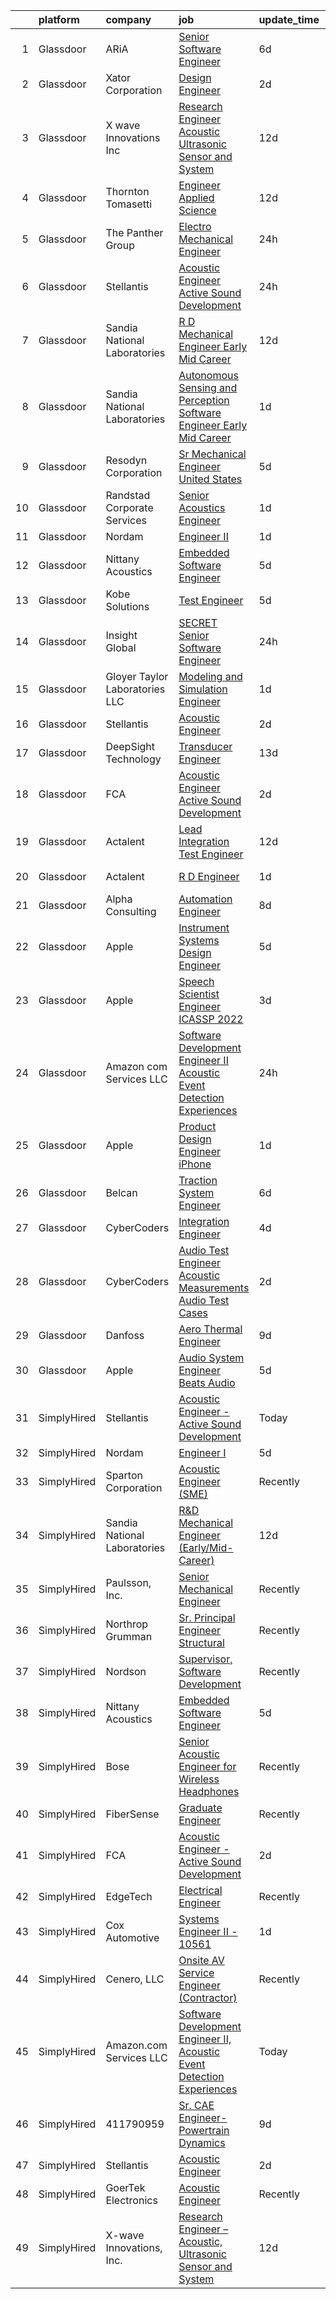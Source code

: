 

|    | platform    | company                         | job                                                                                                                                                                                                                                                                                                                                                                                                                                                                                                                                                                                                                                                                                                                                                                                                                                                                                                                                                                                                                                                                                                                                                                                                                                                                                                                                                                                                                    | update_time   | location            |
|---:|:------------|:--------------------------------|:-----------------------------------------------------------------------------------------------------------------------------------------------------------------------------------------------------------------------------------------------------------------------------------------------------------------------------------------------------------------------------------------------------------------------------------------------------------------------------------------------------------------------------------------------------------------------------------------------------------------------------------------------------------------------------------------------------------------------------------------------------------------------------------------------------------------------------------------------------------------------------------------------------------------------------------------------------------------------------------------------------------------------------------------------------------------------------------------------------------------------------------------------------------------------------------------------------------------------------------------------------------------------------------------------------------------------------------------------------------------------------------------------------------------------|:--------------|:--------------------|
|  1 | Glassdoor   | ARiA                            | [Senior Software Engineer](https://www.glassdoor.com/partner/jobListing.htm?pos=104&ao=1110586&s=58&guid=0000018267a7a1269fa1bf8986c773bc&src=GD_JOB_AD&t=SR&vt=w&ea=1&cs=1_c1fbf976&cb=1659596415695&jobListingId=1008035313771&cpc=82ABD2B5CEB98952&jrtk=3-0-1g9jqf8a8khr3801-1g9jqf8ari3bb800-55062b51fc6b7795--6NYlbfkN0ACu_hgM4mYOpGjE6TXudS1eLEYdlotK5aSiNrSIRlNjrOhnyvEHI4wAf0vSRgE6-O0rvPs7gvb9THpwAfOFg_uj7xGB_lcX92EiFk_Bb3v_2ryN0Jo0SjUxS2BXdfgUXa7nqfq6enH0dD0_fK8DyMPAuza8qkuUTiV0w7Sdo36SCM3bdktqmxMWCxsk5x4xjpw8rQQtCO15Vidbf1Ar2aEiQYhi3c45xEOd-I8Ka_wfwW5UBQ3mVDRtD3D37Eu2vhuPk1kAHndVt2IrlhUcyjB1VEXoUCw22HXmRCvxOjkInBbF7iRRCvuWYtUNHKDM85eTNyY5o5AeLiRUmltmRbP2rURisxkxE9XqRLia4JabgoW7zVEG_-aDHEM7h7WzYndzUatWTI48_eI8jKelIj2yuwxnfwp4GdI0EKgBrD2x7-4fn8adcFktNehsnywQr63vOmYhjf7qjXgzpzXdtHuQrQcb0XDTLGe53z-6vXV2erTf-HZi8xGqReCackDGNkjE0WZZhwong%3D%3D)                                                                                                                                                                                                                                                                                                                                                                                                                                                                                                                                        | 6d            | Seattle, WA         |
|  2 | Glassdoor   | Xator Corporation               | [Design Engineer](https://www.glassdoor.com/partner/jobListing.htm?pos=126&ao=1136043&s=58&guid=0000018267a7a1269fa1bf8986c773bc&src=GD_JOB_AD&t=SR&vt=w&ea=1&cs=1_26873f32&cb=1659596415698&jobListingId=1008045418551&jrtk=3-0-1g9jqf8a8khr3801-1g9jqf8ari3bb800-84e54167757111eb-)                                                                                                                                                                                                                                                                                                                                                                                                                                                                                                                                                                                                                                                                                                                                                                                                                                                                                                                                                                                                                                                                                                                                  | 2d            | Alexandria, VA      |
|  3 | Glassdoor   | X wave Innovations  Inc         | [Research Engineer   Acoustic  Ultrasonic Sensor and System](https://www.glassdoor.com/partner/jobListing.htm?pos=101&ao=1110586&s=58&guid=0000018267a7a1269fa1bf8986c773bc&src=GD_JOB_AD&t=SR&vt=w&ea=1&cs=1_6ef4efca&cb=1659596415694&jobListingId=1008023007042&cpc=5A932FB9A57304C8&jrtk=3-0-1g9jqf8a8khr3801-1g9jqf8ari3bb800-b068819ec5f1cad6--6NYlbfkN0BHIfC1zsKGIu0R3teaIu8liT7fbRNLaQeDQfcPJweUK9FtGyWMTNeDd1zEHevLDgmM9c9hqUONlpUtFbzT3ZiffslUtdCCpni17USCT42k68T0TmuBcqqW_ER1NZ_FGkun9mKgyGM3HFgbFvRNtkEy-PMpUdrKQ3ogIZinEeQF0987CSResEQ2Dnmf8J09L8bFfJsJj1xA_7hrokNYXM3wkqg1p7md_MGvBi5ex91HjynR8AWUdsyJvM1x3gdOhsi-cchU5Dy-2zBVN4ncc7zYuBuWxTiwjy8BOs5BW2nCkoOAJnIjICFqSH7f8xK9Phjgv33i0yb_wUaYyzRZPG_5Uzn62jacyCFaQvSHEquRIgzi7MocRQo3xk6Lu_WmVr0K_pNgMcAoOidjHj6wT-WNo2DZxkbCbYMs0yeQeauEo8eYegh12FsvpdsNdRa56ftWC0xS1zrK1RLvz4ytxkYpGo1CSNeJ-GDXTlbFaOlKNfCerS8nuLLrS-DZI2lHsUobpfvvfQkRhYN4zjxhrGGZIWR742HuWVwc_-K1xC6cnOirPd-1SSPL)                                                                                                                                                                                                                                                                                                                                                                                                                                                                  | 12d           | Gaithersburg, MD    |
|  4 | Glassdoor   | Thornton Tomasetti              | [Engineer   Applied Science](https://www.glassdoor.com/partner/jobListing.htm?pos=121&ao=1136043&s=58&guid=0000018267a7a1269fa1bf8986c773bc&src=GD_JOB_AD&t=SR&vt=w&cs=1_72e2c69b&cb=1659596415698&jobListingId=1008022791354&jrtk=3-0-1g9jqf8a8khr3801-1g9jqf8ari3bb800-6866a12bafd4f0ea-)                                                                                                                                                                                                                                                                                                                                                                                                                                                                                                                                                                                                                                                                                                                                                                                                                                                                                                                                                                                                                                                                                                                            | 12d           | Albuquerque, NM     |
|  5 | Glassdoor   | The Panther Group               | [Electro Mechanical Engineer](https://www.glassdoor.com/partner/jobListing.htm?pos=108&ao=1110586&s=58&guid=0000018267a7a1269fa1bf8986c773bc&src=GD_JOB_AD&t=SR&vt=w&ea=1&cs=1_cfadd0a7&cb=1659596415696&jobListingId=1008050059048&cpc=48B9F4758953335C&jrtk=3-0-1g9jqf8a8khr3801-1g9jqf8ari3bb800-9bce4c443ee2930e--6NYlbfkN0CNPMheye81CzYnvunZY7yovNfSZKsgaMjzK-BTgXufI2fDZqb14OtID8EITmQy8dP78hRLJsh6iTajQqbvgwvBxltJ_9vqBoxt12fV9NNkJJ5TTAZhNVf6N1ZjLvXmUm0ZpLI7GSPFe2upSBoDuOcAykBCwlsAOt8C4PLhmJCcx70hWAcwIc5Ouq7mk0X4SUXnUu42CBzZBErcvL2uSLIVE6p-9OIry2FhjwvpclUU18K5Ft0YvzmfDtnE-6fHh_3Ly6Vk9dzflcQWWLVGy13v-XZQ7iBEk2IfZCwORUM6_nmgFj_5MHVqPePa19Zvx6xDxP-OLwcb-r8xxhAZSZVX03xvBmxC8xDXBEm6dM1L5-7o6ZnkHrhwJsoDbBlOxl0ngnmr6sbYCsVoWDLtovzuRx6qaoblsM1RXrq_y7VZzDIK0dUHGIg7g73b0u-Z6usp3LTCe6RDaRwCWmnxaAXgr78SThaTe0KaQVpkMtd6GWQForyphiEqja7feZiYh7Okp2_1rMaoI6A__Vy9Kwm1)                                                                                                                                                                                                                                                                                                                                                                                                                                                                                                                                 | 24h           | Westford, MA        |
|  6 | Glassdoor   | Stellantis                      | [Acoustic Engineer   Active Sound Development](https://www.glassdoor.com/partner/jobListing.htm?pos=105&ao=1110586&s=58&guid=0000018267a7a1269fa1bf8986c773bc&src=GD_JOB_AD&t=SR&vt=w&cs=1_404265fb&cb=1659596415694&jobListingId=1008050204290&cpc=F4EED0218A761C36&jrtk=3-0-1g9jqf8a8khr3801-1g9jqf8ari3bb800-c7e2570fed956f69--6NYlbfkN0ACPwgM8vN-agjfeQIp8j7bA6rWcStjIJMvSUoZk9GVGcDJJwNgGW8XWKYOWQ00gz8xVRp8_w_anvdqza7u7POEjifaYxlg4847xwhNjINrRcDzK4HNV0dG-3_DCmmwZJSp6_U3dIvrCLBYYd_qkaRAml6xWoR-KX6QTnRiozPV3uOn_DIbktOnkgeOuJPA6tu2c40FC0BHT1bawZcYGjEZYJwCCG5Blh0kw9GTz0S96SlE0TQr7WFVING4-eVq2ZWUbI2xVrqHVrpfig4s-zfmlsihI0lDSncEGoqhkV8sqQw8XhSUinJJFLokXXf0Yotm9QXYF6Imapz386iyOg2FehOL0lxldM26tdwml3Y8aVkrqwjTQk4OPOAOXs_YA1Cc4_haKHz4xelAwQJxygtP8VbkNaokZi8a1K9J59vGuw_VPWI4SMRTs3i9O7P7h1bhdsioMWOTvCnD3vfT9puy-Ag92AEJKo6bQSovjllzTYg9fNP1KV5ce8vb6VUy1wNWoJ6_BUE0cAPC0MvyVAj09dQTnOliv55BFlrRTrbOng%3D%3D)                                                                                                                                                                                                                                                                                                                                                                                                                                                                                         | 24h           | Auburn Hills, MI    |
|  7 | Glassdoor   | Sandia National Laboratories    | [R D Mechanical Engineer  Early Mid Career ](https://www.glassdoor.com/partner/jobListing.htm?pos=125&ao=1136043&s=58&guid=0000018267a7a1269fa1bf8986c773bc&src=GD_JOB_AD&t=SR&vt=w&cs=1_d32a3b0e&cb=1659596415698&jobListingId=1008023403488&jrtk=3-0-1g9jqf8a8khr3801-1g9jqf8ari3bb800-70aba30bf1e26928-)                                                                                                                                                                                                                                                                                                                                                                                                                                                                                                                                                                                                                                                                                                                                                                                                                                                                                                                                                                                                                                                                                                            | 12d           | Albuquerque, NM     |
|  8 | Glassdoor   | Sandia National Laboratories    | [Autonomous Sensing and Perception Software Engineer  Early Mid Career ](https://www.glassdoor.com/partner/jobListing.htm?pos=129&ao=1136043&s=58&guid=0000018267a7a1269fa1bf8986c773bc&src=GD_JOB_AD&t=SR&vt=w&cs=1_36dc3a16&cb=1659596415698&jobListingId=1008047913311&jrtk=3-0-1g9jqf8a8khr3801-1g9jqf8ari3bb800-71bb59f86f70195a-)                                                                                                                                                                                                                                                                                                                                                                                                                                                                                                                                                                                                                                                                                                                                                                                                                                                                                                                                                                                                                                                                                | 1d            | Albuquerque, NM     |
|  9 | Glassdoor   | Resodyn Corporation             | [Sr  Mechanical Engineer   United States](https://www.glassdoor.com/partner/jobListing.htm?pos=102&ao=1110586&s=58&guid=0000018267a7a1269fa1bf8986c773bc&src=GD_JOB_AD&t=SR&vt=w&ea=1&cs=1_e1cb3aa8&cb=1659596415694&jobListingId=1008037947833&cpc=C0B823A4600C5955&jrtk=3-0-1g9jqf8a8khr3801-1g9jqf8ari3bb800-988eca9f3c557b4c--6NYlbfkN0C0w0Hs4K-FXB-op-AEaD4F38yU7_A8mJekhK3sBcHv17xHXVuOCj1KMhKlpIVV_09pn-YWPxr1HExwvWkxENavDOabYGP-jz9frQD_3go83lbHoHyx3m4dMaD0AOD8c19ATu5C58kF6v2EvknsWhFSrcU5R-SysbH9yHmtfpOdIDoraZ6vCkcx79LcPyPrtNcg4BC27vcz4yidAV9U2Pgxsv30O-NlBtVWm96yqzyNV4P5wvI1VnAnPMV5n76H_bn7z0S_mYfbHk6o_twQH0J-0_RKdp3Ra-Dca_uuGhMTsg89aFF_cRQ6AmZkxhvgJ1FB0BPuLJMeimebH1afFEZpiKRGIdigaBrBhHCiCO90AdOozZ1zSBjcnHflzv8IEiHp4lLKYLm04F51Xx2V5zbP7nmuu2odEUtqSQDHZp9_Cw6A94mXVrdMW3ZACZ4idzcAY79IR9kBfIwO9Z_DjrypObGGwzuokSOtIjwTvCSevl9aOEQAvq1HLn7kZ5WBlssDkEcR8ION2j123n0cJbyfbbwVjXsP26I%3D)                                                                                                                                                                                                                                                                                                                                                                                                                                                                                                       | 5d            | Butte, MT           |
| 10 | Glassdoor   | Randstad Corporate Services     | [Senior Acoustics Engineer](https://www.glassdoor.com/partner/jobListing.htm?pos=115&ao=1110586&s=58&guid=0000018267a7a1269fa1bf8986c773bc&src=GD_JOB_AD&t=SR&vt=w&ea=1&cs=1_9011e7ef&cb=1659596415697&jobListingId=1008047311796&cpc=9908D8D4413DBB8A&jrtk=3-0-1g9jqf8a8khr3801-1g9jqf8ari3bb800-5354e8343032ae48--6NYlbfkN0BI5uAquhv6luMiTjTK_pX6QnJ2xp26kgPF5SzwDlAeCi5lf3b2XVfwewJLgvbddXqfqjz0CzBFYIe8IFcKDmCqhjsNVM6GLkk-bLktEOA_qbqmbyyfB74S496b1v-kvy2XOp5QrjPvCFTxMwu3sdqp_YoUlYbCvGwg3ixody7DD3QbLRRVdELCH_H43Di2hEU1BXNGs9ocX9-A5HMoyG5cZy4prfZU66le2lFg8bqwFs_XujXFscaxApDuJCWeULtkG3Ea99xwkpBq74EWEYN7y_nYJT7v64t79V6AqXdf72rIYVf8dJU4mnt6L-qC7rTx9S_gWCM4Rvx9JCPUHmDabwcXN_KPld6dQrVBKoVg5VhKmZinFfqNKsjcrDc4v7NVNhqfniOWSp01l0jD8LsmU3B9fC3RlZY4kqQNcHMjL8q73FajtBKi3sW-7ct_5f4vWblC66N0xBghfEL7e8qfZQ2jCoFz6CvURhBLwB2x76lUH08AT9q7dcjBMqLmW5FfvCJZaokx_g95cT0JqvdijrNrs24QPjj3ebFlMO9UbbJhNNIN82C9RdLwKxxYy26FKYR6lMcjJQ021IrZbzOfCfWFBFZ3qBdnlmJRMi4DeyXipbQ5G7fFlCBEMAu5b8SoRTOBDKYPgjLSdGKDrlXUIElRdjvgctQ%3D)                                                                                                                                                                                                                                                                                                                                                                                     | 1d            | Framingham, MA      |
| 11 | Glassdoor   | Nordam                          | [Engineer II](https://www.glassdoor.com/partner/jobListing.htm?pos=130&ao=1136043&s=58&guid=0000018267a7a1269fa1bf8986c773bc&src=GD_JOB_AD&t=SR&vt=w&cs=1_82e8fd85&cb=1659596415698&jobListingId=1008047182359&jrtk=3-0-1g9jqf8a8khr3801-1g9jqf8ari3bb800-1cfc871bf6fb2dd5-)                                                                                                                                                                                                                                                                                                                                                                                                                                                                                                                                                                                                                                                                                                                                                                                                                                                                                                                                                                                                                                                                                                                                           | 1d            | Tulsa, OK           |
| 12 | Glassdoor   | Nittany Acoustics               | [Embedded Software Engineer](https://www.glassdoor.com/partner/jobListing.htm?pos=107&ao=1110586&s=58&guid=0000018267a7a1269fa1bf8986c773bc&src=GD_JOB_AD&t=SR&vt=w&ea=1&cs=1_fd8f758d&cb=1659596415695&jobListingId=1008038298146&cpc=217C45A42544DB93&jrtk=3-0-1g9jqf8a8khr3801-1g9jqf8ari3bb800-0ea1849893469c83--6NYlbfkN0DfhRLDY5E7BVY3xhBTAobuSaZ3WR2SqAJ-w4NHeQGDZxuTLtiUsxSy8QBXJ2H4pCbw38-bo7P_bVKAwnqdF-Sn4qZ2uCo5pvG_GM1PTL_Bq58rSSAKQ192D_2f5Ej86OhFOm13DGp2Wk2WB5ggup-37_Sqc6LRpevodul_IJcceisAhrDJtv5G_26PII0NW5zNKqHhVS6g_8hFSr91Tt1m2wRyj6dzx79UjSWTNbJRYyzNwiz0Fi9vzB4uZZwBewR9UpaWqOFQHHH1CLiVg4aU61a_CCLsOPuTB3J5jCDPJPmLDwCyKn3093ORJUafjy1lqi6l_3HY55iD2FP9n5Tekhb2Uibc8oS5eNGDvHCT-W0XZd_bABzIzfWRs9-cWZtuRlZ4TROBGLFG99bKyJbUP9sZbmbkwoExnz0CCnHwYNmy2cm_4bF2r1mh33P1XgmUmTf8GLhx3xohKwn5K_YWfdOAudRtHY2yHq0OR_BnoDfNqXr4h6LyvXGvCrrtkQk%3D)                                                                                                                                                                                                                                                                                                                                                                                                                                                                                                                                                    | 5d            | Remote              |
| 13 | Glassdoor   | Kobe Solutions                  | [Test Engineer](https://www.glassdoor.com/partner/jobListing.htm?pos=103&ao=1110586&s=58&guid=0000018267a7a1269fa1bf8986c773bc&src=GD_JOB_AD&t=SR&vt=w&ea=1&cs=1_e40064b5&cb=1659596415694&jobListingId=1008038084908&cpc=751E07EB93E4E93C&jrtk=3-0-1g9jqf8a8khr3801-1g9jqf8ari3bb800-6b24a03aa22fd1f2--6NYlbfkN0CtwOkgDuej6vPfWODMxjOIyNEohQmdYMppGq8y8dOpBmiJ3WNboc6iMyMjf1bBSSqD1VQwlOzDiQCfLLKzQhsTfWZ3QI980XAjJrcBwvNFFqpKpqZhxte5DPQyigAOLOLMll7amisGMp516YFP_aCK7RdL3-I1Jmzc58d9taurilL6DBEAbQsWKshFVE4Nwe0wh9xVmOTLq-77C7Y6Tm_Kv9f3jmKufxKH0QcgGGkxa3NxQn3QLJrKY0ifOZSB07Js0mh05TY7fYAB1hoqS8jIlUjTzyTOk4CS9ZNwIV0MClcdJu7Pt1-IJRpf3DihPc8DFI0l264NicjkbFobuSXZKwuLmqaiqQ98-uwaPRH3z0aB7w5wZBLEDc0dOBNwnJnBRkTTl1ix0x5N_lQ-JQdVvz1_7jvRMHaXQp2RAYSTE6kE3sSuPDnnO4RmxhHM5KLuiXCJ_HZoEu2Jmkn5G-492delnE5AGE8d5aoJetY3f17_yAjrnxc6RT7BPxkeEx4%3D)                                                                                                                                                                                                                                                                                                                                                                                                                                                                                                                                                                 | 5d            | Tempe, AZ           |
| 14 | Glassdoor   | Insight Global                  | [SECRET Senior Software Engineer](https://www.glassdoor.com/partner/jobListing.htm?pos=120&ao=1110586&s=58&guid=0000018267a7a1269fa1bf8986c773bc&src=GD_JOB_AD&t=SR&vt=w&cs=1_ff5b14c8&cb=1659596415698&jobListingId=1008050015830&cpc=3BA4CE39D5B5DEF5&jrtk=3-0-1g9jqf8a8khr3801-1g9jqf8ari3bb800-5b02cb7451abe8a0--6NYlbfkN0BKkHZu3wF05EeDimN_p6sYpKCMArvwa95YdH7UpkaBCqc7l59ErwqcinDaIJnobowJv4CLAC77RU-LQfDNv59WCre66gYrQT19sq7-6nYYOFAIR3oiiw-XTy2dG8NE6FbLt9tdxwp4SmlgNdof4blhMY_8FCXv1U_WAgllnH7f-LnjaR27i8FRuYeaaQoitNBDPkRvdkYzhS3335A8fk9ROE4mAVIEVcu0AsI4hQT_mV1BMmadX23eTn2U0nYYLTF4UZdjAJZQYrAr4NH8SaQ9DZEER8t1DcZhqcaPLdrt6qslHQ_3mBdcrK-9aJ41G1PT_CeJw0treZ5fSFGOYMlE_4thXgcSgMgLT_T9rSoQ5rcAmD0p45-jeR6awmMl6S6Oqq4OIEg__KVYr-ia23mnMelppH57W74BB1LM0JSI_oFicY5hJgay33Mzo0JhY70tl-BVdLmwWf2u1E6nMe4GDSlgMfWnCkGYOuVclqZBTw_WLkdRnck7)                                                                                                                                                                                                                                                                                                                                                                                                                                                                                                                                                                  | 24h           | Norfolk, VA         |
| 15 | Glassdoor   | Gloyer Taylor Laboratories  LLC | [Modeling and Simulation Engineer](https://www.glassdoor.com/partner/jobListing.htm?pos=124&ao=1136043&s=58&guid=0000018267a7a1269fa1bf8986c773bc&src=GD_JOB_AD&t=SR&vt=w&cs=1_28323f52&cb=1659596415698&jobListingId=1008047260145&jrtk=3-0-1g9jqf8a8khr3801-1g9jqf8ari3bb800-40fac819ce597c01-)                                                                                                                                                                                                                                                                                                                                                                                                                                                                                                                                                                                                                                                                                                                                                                                                                                                                                                                                                                                                                                                                                                                      | 1d            | Tullahoma, TN       |
| 16 | Glassdoor   | Stellantis                      | [Acoustic Engineer](https://www.glassdoor.com/partner/jobListing.htm?pos=119&ao=1136043&s=58&guid=0000018267a7a1269fa1bf8986c773bc&src=GD_JOB_AD&t=SR&vt=w&cs=1_f4af4f7a&cb=1659596415698&jobListingId=1008044719763&jrtk=3-0-1g9jqf8a8khr3801-1g9jqf8ari3bb800-33c83221f6438577-)                                                                                                                                                                                                                                                                                                                                                                                                                                                                                                                                                                                                                                                                                                                                                                                                                                                                                                                                                                                                                                                                                                                                     | 2d            | Auburn Hills, MI    |
| 17 | Glassdoor   | DeepSight Technology            | [Transducer Engineer](https://www.glassdoor.com/partner/jobListing.htm?pos=123&ao=1136043&s=58&guid=0000018267a7a1269fa1bf8986c773bc&src=GD_JOB_AD&t=SR&vt=w&ea=1&cs=1_bda52888&cb=1659596415698&jobListingId=1008019468020&jrtk=3-0-1g9jqf8a8khr3801-1g9jqf8ari3bb800-817fe596a31ca904-)                                                                                                                                                                                                                                                                                                                                                                                                                                                                                                                                                                                                                                                                                                                                                                                                                                                                                                                                                                                                                                                                                                                              | 13d           | Seattle, WA         |
| 18 | Glassdoor   | FCA                             | [Acoustic Engineer   Active Sound Development](https://www.glassdoor.com/partner/jobListing.htm?pos=122&ao=1136043&s=58&guid=0000018267a7a1269fa1bf8986c773bc&src=GD_JOB_AD&t=SR&vt=w&cs=1_c83f8613&cb=1659596415698&jobListingId=1008044656465&jrtk=3-0-1g9jqf8a8khr3801-1g9jqf8ari3bb800-8619064cef4d19a9-)                                                                                                                                                                                                                                                                                                                                                                                                                                                                                                                                                                                                                                                                                                                                                                                                                                                                                                                                                                                                                                                                                                          | 2d            | Auburn Hills, MI    |
| 19 | Glassdoor   | Actalent                        | [Lead Integration   Test Engineer](https://www.glassdoor.com/partner/jobListing.htm?pos=118&ao=1110586&s=58&guid=0000018267a7a1269fa1bf8986c773bc&src=GD_JOB_AD&t=SR&vt=w&ea=1&cs=1_9a284994&cb=1659596415698&jobListingId=1008023696517&cpc=F4EED0218A761C36&jrtk=3-0-1g9jqf8a8khr3801-1g9jqf8ari3bb800-5530c4c918c59b4c--6NYlbfkN0ChYVx_I3yfZ_JDY3EFoivtqvi_stwnZ_kRt8Dowt_l_d1ydueao4NE-oUleRJ4yhjN6bhm0Wl2bKkRGr5ntb-6cU7PL4YWnPloRs__kWBvH1-WVNlZPZT2ERGJEJMLB4xzLdnNKBKgDlg2l-Gv_Lpvj91a6jXKGmWEN2FJGt3VCMBLDwTdK8Zz3z35QjxgsAr7raYq8Ov1GPGTg1iIp_5psskelFgSSdx9Eic2KHQfDzS9hFW02AAiareIKrsniwJw3StZvwoqcT4iYwvXWSQDcs3INGiT3WXEv0qLXdNCxOCfS0ChMQgtwmpjk1tr5J5KNnBuV_Fw6PKarxZP5nf1Tilc9s6yOHxGfpXnvCzoHP2z1PRLnZFvMPISeE5c7XhZuMFPDn3xCQagFQCAwoL9JiYPC8RaSxZemczq27ijhkPfogrCuid0S5cgQULog8ucwBiqEIl7e24_ZlsLUmI-z8d_l5xQWiINBdNAk1slOOHr5A4nDOlbMfJhw0IoFDY37hAwTaiRNPHsCSlEDZ3TVIkyAPTWJdVsmBrJBMg3YhlgOPEaX0GMInkHJllT6To0zEW-sxvt34Gqak-lvXF76lAASD7e5R2AZ6dRAtyxHpwy9lHGVnFXtjb6jP2PX76sPVQd3qWAdYHnB0q0CGMGb1uNZeSYRQXynPITtlrPxiXQxjlklY3KiRi_Q8zI5tfRsInC4mDvbsKtm4p8Q8T5RC7LGxeDrOeSQzlTTU3S5tsr5FJZamDzhN_MC2QEoi_CrnYHZu636Iy-QcUbMu4ZisrojSCUzvtyscRO0Ui6S65b56eRCEHqhP5dWCudL84pUSqKRysHP7WQ3KX1Ql1XnJmDpGT7Fe5gP8rQ_cv88kkRIDlDBRgIos-58tfdUhQchLL8qFgqCmexFKmhUDAEeCSBA5cBrvyKpl89i_yVP4IV2b6NM9N5SUmSE3j0ljulwkd9FPu4bjVXNhLoOWH3c4D2JfSTaM8%3D)                                              | 12d           | Washington, DC      |
| 20 | Glassdoor   | Actalent                        | [R D Engineer](https://www.glassdoor.com/partner/jobListing.htm?pos=116&ao=1110586&s=58&guid=0000018267a7a1269fa1bf8986c773bc&src=GD_JOB_AD&t=SR&vt=w&ea=1&cs=1_80fb5c9b&cb=1659596415697&jobListingId=1008047712491&cpc=F4EED0218A761C36&jrtk=3-0-1g9jqf8a8khr3801-1g9jqf8ari3bb800-49d868d25691602a--6NYlbfkN0ChYVx_I3yfZ_JDY3EFoivtqvi_stwnZ_kRt8Dowt_l_d1ydueao4NE-oUleRJ4yhiIl8XSJRFfrjlquV1YA7W-We2-TXnu1oujJMXhagOYI-IDAjp2DwWpZOMrXjmknUsw-gXv-GnMAaCrZNslfY-w-Hvu7tOYAJBB9AabysgVjunJHWwRHa-vBHlF4BIri9lKuzFpWHZ_e42d2NVVQedO-A1HXjWABxCPN-YDepxDTMbhpKgFjE7ybZxQeoQWq0cZqyCWa1HUtK8UyOUvkHtoBg54z1nna2wWyoonphAty7hLdMUL1KiBAbgUzxhEfvBHUzbRmcjjhmgu6Lz8XVh1CK0qnqGnFCHJD_kgmgBL1x7p2vp29x9EfJp0cqZoxtmp9aVbMvGCLz3GvoM7Pr0lj34ED8Uow5Ceq1VeXr0t9NJ0gFbWkvevGilVa86FmoOPJSvtccaecN4CQMvAM9bT4JNRKSLLuvYJl4zS2YLklL1EOh3NCafT0A8Md-aDgbgKe9ebDy42F861XHEUVX9f3L8QZSZvuMW0B5zFA1QmgSvX-RmSnWRqYI-xu0tSG10eErw-fQ7G3q8YKNMUT-M0Yk6yFTDXD0sOCGkkiLvcLaeDEJhsAEpMDV7uNbJD3CQB7bkgaK2-LIkkShiT43uMDw4ln-jLPgkIfEfEe349PBN_UNyvrkTGTYo9hYKVQCq-cC_c-U3iAzIBojSOInxLKdHQOB8lSCBgI2SorILPofJeAKRuHgyrxI3Wx2sr3XdaYpMApFtaBDTyN5cNh9FHuc98NrscaLqkPRDyFhteiweOFqE8gL7dwm1I9-7w6XRxk9jv80dUndJJmdekU0ZdlkpQKGwuQmWDlA6RiuQtKeVtj_eRc_9FnUQ8l2g7uRovMLfLJSQB8yRHBmOVrPBG1LtmNRIOaFeLKy2OCMW91ZA0m_tl3CkBEbmV8Z7vZHn5-WtcuOopvTmb9vEsfuTbJKpsbstoW9Q%3D)                                                                  | 1d            | Charlottesville, VA |
| 21 | Glassdoor   | Alpha Consulting                | [Automation Engineer](https://www.glassdoor.com/partner/jobListing.htm?pos=106&ao=1110586&s=58&guid=0000018267a7a1269fa1bf8986c773bc&src=GD_JOB_AD&t=SR&vt=w&ea=1&cs=1_c96fdca8&cb=1659596415695&jobListingId=1008031063827&cpc=7095061949A44974&jrtk=3-0-1g9jqf8a8khr3801-1g9jqf8ari3bb800-0685a86701fb0c1d--6NYlbfkN0CmztqN_51rcXXt1zGaqXL2SM702I5KuCok5O3lQmzZOFwxmpqFAedJIljPvkZxaoEBbIogKBsaHYKYWbz3SdAg7oeV2NI8FN72Z8l1jmjO366gdF-F6YmzjUlS2VxE8Z1lElGYSdMe0hsZF2MpSR9APiXAN63P53BgGynGRJ3ghlCErUuNpehxQhGQMRKJsFtKM909rJsaRaBpBCDFpPj5eRsoh7e6g5UUZ-oaD6QnnhUwl7KIo97YnXeeJic0YNlFqYy0u2sp6OAs4oMdn8-n-fMcaZ_pQgNsiasAbBN56gIBAKbJoQ41WYoI9POQoGFRIQk5c5IsabPSnjkoob9VPq12vZ8p9CxdxhdxTIHXL25_JRS3OwMEMFdoyEu0tfFjv9tcYzuPWY8_-OzGuyb7ih_ylywSOW9Rs6H2tzy0fwf7Th0voNJ1-7kWQOKFaABHM6xwJdbi2vJTBQ9PPFu5hFvRM9morFwNKxxCct1E-oSoDwBiB0N7pLGEJjMZ_xP1K5KEbCFm9c7LsfZwxS3_)                                                                                                                                                                                                                                                                                                                                                                                                                                                                                                                                         | 8d            | West Point, PA      |
| 22 | Glassdoor   | Apple                           | [Instrument Systems Design Engineer](https://www.glassdoor.com/partner/jobListing.htm?pos=110&ao=1110586&s=58&guid=0000018267a7a1269fa1bf8986c773bc&src=GD_JOB_AD&t=SR&vt=w&cs=1_3cc4c529&cb=1659596415696&jobListingId=1008039163207&cpc=B101C867B3EF2D75&jrtk=3-0-1g9jqf8a8khr3801-1g9jqf8ari3bb800-903cd326c87c0671--6NYlbfkN0BvKrLyj5gPmtZO9T8euul8TCxuuKNOtzRJOomxnwSEodTz2Bc-sPZlSXfvz6ygy0uvrsfrpwmTnTQ0upkrM5IEHGB5qbWlVMufvDWQVgRL373HT4rF2jzkw2cK2AIM3A0TaU7Qx0Tf8-Zj8YlMxQab-N-8lW1kfv3reZ9utzXYKV9ICd7fZKAUhJYgqp0HY0yC4CLmrX5B2azDm5AogIfuLSY24ldAQjGzoyNQLuXigujXqrtMsMoBOeq4W0zos0sXYPu7rC2lEUaMJEo1jzoLMUBMy1LNMdwKuTDrmI-43_zNXXSx5kIjji1eC1A6xB5pghAfqBTBBoAst6Dp61DZMTbfhSEnWyfkMhmXOPAD-lr_jDpZAsd1-DjD4Vq6w2HSGJpgINmdnt0bexvDZso63Rb4GdIxSAUgqZn2JN56puD31usah8g7_-rQ3jRrYlf7clSzkb_WgiJ1fZl7cWAib4qraH2ubQiMO6FovoIEF0zh_6RqVhUom3FfnW8OPMnay_7SD5GsKCQLNqri6rOKVSI04v5IoYc0OXT8u_qCR_9jzVPCoaVjnpfgu93qlEemaVNBkci2Z4epdd4slnbqhsnRyxKlqlt4kpMMEwiA05sM6hbeFiHC73M88yxtAFk-ZH1veHrE2kpaNYjGLWohxtnIuOLItCOs2JkG3qSCplBMEfB-2TdbU3f0IFi1IT271JqJhk5rKbB4JMfGgjDYC6JZHj_4bg73DKmRiBQb8TWUQEHG4Fye0N4QlzBknDukLG-7hIgzlBqBv7EGeU-gu1hu7n5gDoB05SbW-SjmCCwIo1i_NPQdIU_cKVcx6Ut68Q8vCf972xW--Zhja-3wsM0fshn7OQXf-DMTVwacpk28EhBPFbbI-HO3J7jHVjrYj8KToC5peYaf0wkHLFmjq57qWpx8vFGyEnXFN1XhFzQMBZMRsemIqBpbkt9k9-YgvCNCxBkGy0UP6qFYzNQdUWbh-cwWfZo%3D)                                                 | 5d            | Austin, TX          |
| 23 | Glassdoor   | Apple                           | [Speech Scientist   Engineer  ICASSP 2022 ](https://www.glassdoor.com/partner/jobListing.htm?pos=111&ao=1110586&s=58&guid=0000018267a7a1269fa1bf8986c773bc&src=GD_JOB_AD&t=SR&vt=w&cs=1_90d8ec52&cb=1659596415696&jobListingId=1008040016861&cpc=8795CF9063CD573D&jrtk=3-0-1g9jqf8a8khr3801-1g9jqf8ari3bb800-3269355e818927d2--6NYlbfkN0BvKrLyj5gPmtZO9T8euul8TCxuuKNOtzRJOomxnwSEodTz2Bc-sPZlt2Zgji_QUXGPHfZ3D9-fZ8NDl9CHSsCVsgXmH2Tel7Vlahv0E0XTQ9oVrdTO4Gao5jnJnff20tEViF1bczPgjZxGIXqsl6D8Ib_zrzDLReqxh-HCZoZ3062o5zALk2H7ELMYAaoIGa0Qlpo1272zEJ8NjPJZ7AMmqukOZMs0BCFtl8Tq0i9VaCr_W6KgzaJg3YFTHLPZqjoOiAMtgEkunynYo8Q-0n8fVgy1b8JqWrBYqD1L0nRulX65E7B67TYdQoBi5cSLWFxm3U6UO9WjbsN6ZtLEhtYl7Ytb3MY6MHiWAmps3p2agWuwOLvmLmQNf0clzUjY1azE5gZwjyoI6xzNQ7XLKT7PxqCEQfrwT0-wyL-5nrGRi4AmRRReNJLPJjU10_eaayWugPe21906WrDLJnU_V_WBj-2Wb0LNT4Txb0pPC7PE02juqVeEQ0rKHbO96MnpEkfbORGB-T-PI1Y0yhf0T8zTjy1wM9TqyP5gMyeoxKOQ19ItYqoeiOWAXaCImvgXR3uIvP7Ttj2x-xmsqrue0yUoiX2XFIzqgr0bawDjnspDE0Eg__pOGDIam1M0H6cAW6jfelv3vkcs1erQ7NUpF-ZrGd6i4_8I9hb4WGSgRyo1uQjhkRfgBmWZtqDmkofkGW4RH3DI480b7m1pePI0X-0BwKggfOXUg7lu5eDJDaHmOz5KcJWJ3kFWjuJ1UsW0ZMC7LOwkzK7enA8BPIFdxly92dtt4d8187Mig5hx0ZuLJ8EZLeu3OWl4O-bgnpBmziMsKsSbqUVjy4zXRy_mHKQEBmlhTIxlqNwZUR6YinP3SxVB1OO1F0X32wv5CJR7wNdneIVCtaUDMKD-DEKzlta4DpzYInC2lRqf32vOQ9beHtlvl7tqAZEOqDtNcSn8GzWcN4p0u4UdkKAGfs_XZeIQoEk_ZmLKxoo%3D)                                          | 3d            | Cupertino, CA       |
| 24 | Glassdoor   | Amazon com Services LLC         | [Software Development Engineer II  Acoustic Event Detection Experiences](https://www.glassdoor.com/partner/jobListing.htm?pos=127&ao=1136043&s=58&guid=0000018267a7a1269fa1bf8986c773bc&src=GD_JOB_AD&t=SR&vt=w&cs=1_b4bd6fdb&cb=1659596415698&jobListingId=1008049350677&jrtk=3-0-1g9jqf8a8khr3801-1g9jqf8ari3bb800-deab3c902481359f-)                                                                                                                                                                                                                                                                                                                                                                                                                                                                                                                                                                                                                                                                                                                                                                                                                                                                                                                                                                                                                                                                                | 24h           | Irvine, CA          |
| 25 | Glassdoor   | Apple                           | [Product Design Engineer   iPhone](https://www.glassdoor.com/partner/jobListing.htm?pos=114&ao=1110586&s=58&guid=0000018267a7a1269fa1bf8986c773bc&src=GD_JOB_AD&t=SR&vt=w&cs=1_88419131&cb=1659596415697&jobListingId=1008049134476&cpc=9908D8D4413DBB8A&jrtk=3-0-1g9jqf8a8khr3801-1g9jqf8ari3bb800-c18f1017d1ba76ac--6NYlbfkN0BvKrLyj5gPmtZO9T8euul8TCxuuKNOtzRJOomxnwSEodTz2Bc-sPZlO_uSwsktAeiU4zHegBUZpsbk31wXUSxIVsnJFY-zu1ahkj1uqZKvRUQNcp7SVoDBRZY2_kZZIvaR2QrTujhnFDYzVgJBo1dOg27sFVAAV6EAESL89IZ2mGgQ8dAJotFHIBix11tQTDQGERYSAfZEHyikBXTcCu1uN7aVJDYg1am5sRoIRoYjy6fzULFbNtIxf2Hgn-irYbnx1pgrFU-YOo7W0zsua_ukq2eEHhJJ6KiXx2-L4uzVL90OQBqBV2qlSkNVe1T9o-idecIx7eua8dVhP-hriE4uuGE7Xfl5AIvOV1PAogExytqLbqSokRCm8n4PomGRmf5wofjtNSWtHJNYjEwADpPDuoul-wnBcge2Jnj3Q8TR_FfSSHAxRa7cJCGzxQK4207TIDmpeg6Z2k1eVBZo7qI1nBNDGL8xcgM8lZtWEe3MHwj-XIjinIb7HDRGPp4BSqJyoS-TG3--p312TiIm_u1Wa1FkIKNlVYN1LWd6bsbNvJbRG7KnVhwsPnTcUrfSCdbyT--sWU5QFnkLaR6Mb_SuSyUfe2BzfFrGuA_jqEwDxY_B5oC1chZhNdLTTEDhjq6IMWbCsxLQ6LwlJFvV-OkXrqDVYnGgjLHlnaWwhGafOyaqZCPp7SCmWxCcCfj1iM_WCHHLMI8g3IHpjSfwZjK_2qkqov2-zH-5817tPPiJY-zOjS4B9cfi2PfV4RpjMXoz5Cq1Xoo9uUZDmuy7DlXHPu8Y0Pk3MsAlI2o2qu4zxRMOPdVJK9RAWXVybfkutasDr_TEIdQHxbWWL38JvBLeQJrf6XsisUVPZY9xiYtz5tNMjpaCJteNbiFVZI_7Ke-AeBKNn3IeDEJJ1QxcwyLuGQqigTCOBWAFdMXIgQhjCEg0fPUbfdBOgfa3odfPQNpbOQrDmbbA4A%3D%3D)                                                                     | 1d            | Cupertino, CA       |
| 26 | Glassdoor   | Belcan                          | [Traction System Engineer](https://www.glassdoor.com/partner/jobListing.htm?pos=113&ao=1110586&s=58&guid=0000018267a7a1269fa1bf8986c773bc&src=GD_JOB_AD&t=SR&vt=w&ea=1&cs=1_9c7e0592&cb=1659596415697&jobListingId=1008036444954&cpc=0FE1F5EA2BC84A01&jrtk=3-0-1g9jqf8a8khr3801-1g9jqf8ari3bb800-e6cf4572abb8e69b--6NYlbfkN0DXzDzZ1Oulz9LSjzVbF8otUHEujJfFPwzVdyJWZPnyGP21i8g1idx-A-BThzGW7o8HNvaquXYq1YftVPiVKI1yg5vVQ9I56MYiCP6qjnAaIQ6U5BDPCyDtFc-O97ChjARl5SoXZq_Ai428v4zB_fhk1_QdApMnkJ1vBNydXQ3AfXCO6oRJs6v8C7SDGZL6iU1YulvzdBlDWQJejSqcWEVc8Hii2YPj25Ofgq4mBHA4-ircZBpr9VLa2xunmWWEJBs5PIQ4fheUw8H7aN9BzyGYc_Ueg-yIWNonmMBf9ZArrOg7gyNaw0_Pf2-uIRPsFTlPb3DkIK8JDXMlyYH269Fv5RzrRhROrzYv8zvcFmhxYobgs97frAjSclHfbOA6CrckdEGHzTEgJt0ix6gb8-7b4C0uay_lX9QOkaYWhWzKMMCIMDCVYCDrz-p0z9UeOSC_EVNI_nANRrIVBo4NjbHGh6yoQ9mJPHk5b9Yhudo3PiYcSQpQA1wLW52ZZeC1oZHJz2csLnX-PVtLUCGbOGfTgj-3dAp_L-BUAXwG6TMDuDpLLSj24LsAgqDMnRw21Vvd58Llo5ue_F9d7mC8jfeqdD75r5Rax_FiY9iJkb3wVaJQKpxlLux9SnqpGHxPoDtaVeSMBeNcgmOwUZGIozVhL0B3cNSVIXUEMiaFyeWf88HJAA0ssUan3tTEFg0SOEK9n6VOH84bKp1KLrpCDy55Bzb9sHtoofbrwJFnXmJeD9CikDLSBGMA8Osve0LWm-TkGE7K2YxznGB2wcZgx11MeEbBj-yN-qK7b7lyIxmJEHuzYry-l-T5)                                                                                                                                                                                                                                    | 6d            | Hornell, NY         |
| 27 | Glassdoor   | CyberCoders                     | [Integration Engineer](https://www.glassdoor.com/partner/jobListing.htm?pos=117&ao=1110586&s=58&guid=0000018267a7a1269fa1bf8986c773bc&src=GD_JOB_AD&t=SR&vt=w&ea=1&cs=1_dd078830&cb=1659596415697&jobListingId=1008039688651&cpc=F4EED0218A761C36&jrtk=3-0-1g9jqf8a8khr3801-1g9jqf8ari3bb800-9c39d3f27d343d09--6NYlbfkN0CpFJQzrgRR8WqXWK1qKKEqALWJw739KlKqr2H-MSI4eoBlI4EFrmor2FYZMP3muM0G7vWMpAQU7ffN9hSUmlIx2a65NmznFypkAaO7AZlrki7lZeiKBmkCEqJHL3VXZnrGJVryC2_KwR-SSsdjS6cGP1SoxnPQN2hyQoRZ-JN6P6Q2dhT9N-lXhVBPsv_cWZTmjbDuH2URl6RniVatNZtTz_-uxbTWuxGBcS-0dGrKspJYxqIDk6wSup9LBCFSh3dELvuODj8zXOTd8G2Ir_R3X1nu_QYEo4bGkYhNVijDKAosgJC6QCW5tQvletdVdk714RqOtQxFIozlZBkBECrZa5VjnkxW_0TSG5RznUoGM3CT_5YQM60Tb96kscnY58syx6ByoLYMRjft7gyob-om6dYaRBaKFfbjJ55GGKUgJWiRlYjXWtO6iG3Qde2RevsF4xCSNiyHQtX1ucvweTvulJTuDK6bvtB1F8l1eK7gWkV-jPYkFHAJnDn11poDsMkGRAyLMemCyqy2XTDmnVrO3QaUGR_k_NchCZyjDlLfBZ855iUUDHObF5-BUcWLPM_pjWMeVSll5sBGKvmUmYdIDq5vfsanXT0a83bOp3Ai4XNgZCr4ZkEy92_pVNflvs6IDA4S0pogtJheK4hj1DlIrMZiHwDdRJeHNeYgLG-x3dvqvn9_Ub_Zz4dyiC2qFCQ0Y-zjZsBjdtQKwi67VYH7nV-zdj-eV52_v095ScnnWrjV_StdMcFJbcQOF7yr9DxgwssDvkio5YM1Nf58oinNGkyg6cmzkg4qvhxkDW5jNjV2_XECMb9FgA73kt2_H87HX6fcGB0viZgb4ZYUyvfi7lFAiMpLX6BJ-_wMGVQCplpR0NGTRbyEdRqSdGdTWUZOi6NbVLDiPHVNLy4WJp65ZERp-FoEFmQuYC0sHmHDmyZupLC10ffQ-G3HvQYYo1vxreLzGUHwE7I3DrtNZ2TjL9bFbPd1IaA%3D)                                                          | 4d            | Torrance, CA        |
| 28 | Glassdoor   | CyberCoders                     | [Audio Test Engineer  Acoustic Measurements Audio Test Cases](https://www.glassdoor.com/partner/jobListing.htm?pos=109&ao=1110586&s=58&guid=0000018267a7a1269fa1bf8986c773bc&src=GD_JOB_AD&t=SR&vt=w&ea=1&cs=1_c5da3918&cb=1659596415696&jobListingId=1008044825783&cpc=A65DF3A704A48F9B&jrtk=3-0-1g9jqf8a8khr3801-1g9jqf8ari3bb800-bb3cf7caf59481d5--6NYlbfkN0CpFJQzrgRR8WqXWK1qKKEqALWJw739KlKqr2H-MSI4eoBlI4EFrmor2FYZMP3muM2r0j5h83pOc5ArTBv_OtsF8PzkkoFodu5fwpg2qFHD6SzVHhwTT9fHReDwuSYhT7enRm5w2cQtwAfVzSJvKw9FsdjQ8sTaOVapFKJBzr2KgwggHKmNKEuqp2TIbv8E_KZXgIYtj9Y0oFYy3o6kTuWKZD6LxLZXLT3YZlKnkyxvCXa0rzfz-XRG6h4uvm49LIjTsrCmHaGiHxospjGZi3R7SqXp3R_VBLsZmKYaUXg6N8in07tEmuEJBtYhja4wl3YIn26jEuFf-GUIuKPrbjIkqUQQmD-UmhhzDWF7_xfMyx1djZjAMgGR5KcNrrS6QK30GhLkZEx5GE_OYOZg6_SGtvJKO-WSnefvPPYj1E5emSYRds04rUP3x6Kum6ejuEZ_XiQJ-CksE4haZ0Aeytuq0xrGPxL1QgEVDEGcF1ofZO-NBhFkQzc7BMitPt8MnE4HJfnxiG0mmv-0IjNO_UT5p09ylyMgGAJmnGPJw69dVYJlOFXvlMRmr32nOYe4IUBgpU1JC_JzLGRKgqzfc9tgN90PnUG8je87WyLsBiZj5qsG4_WaDhJ9DznBvd8XoNEQjwq8KE_qMGMt_Ju0q4iW5op3O-GQqBj8cENU1Aqlrppdy7c3PlVom20Snk9bn4bpAurWazts3vk4SJz7cKR-qFzNbkoGJi0NzlwtFyhP6B1lszuImVyn7fU4svrNGpOWQk0ywIS_zUHyygVGJCAHjV3sxF-rKlMKnoK5uJHu6sW9rRlixZzjHjUEItHC188ijrxgWwcUGd0b93_5VH3Hnu4BsxhsCsZ7aSiJD-ZH-nEBwPoLtPLs8iTpxdaQxnCUy-zHdy7Y3Im1Cc7OJHFWvoWhwiryU4FlAesSK1wq6vu7dKoofaXHR9H_D5rzq1zoYdIGR_BGnB15-mqFiO_c6H2LlnJvbHOdtMBUlyuVPJpX2aSWxVQo) | 2d            | San Francisco, CA   |
| 29 | Glassdoor   | Danfoss                         | [Aero Thermal Engineer](https://www.glassdoor.com/partner/jobListing.htm?pos=128&ao=1136043&s=58&guid=0000018267a7a1269fa1bf8986c773bc&src=GD_JOB_AD&t=SR&vt=w&cs=1_934504dd&cb=1659596415698&jobListingId=1008027806672&jrtk=3-0-1g9jqf8a8khr3801-1g9jqf8ari3bb800-56472e62ee981a02-)                                                                                                                                                                                                                                                                                                                                                                                                                                                                                                                                                                                                                                                                                                                                                                                                                                                                                                                                                                                                                                                                                                                                 | 9d            | Tallahassee, FL     |
| 30 | Glassdoor   | Apple                           | [Audio System Engineer   Beats Audio](https://www.glassdoor.com/partner/jobListing.htm?pos=112&ao=1110586&s=58&guid=0000018267a7a1269fa1bf8986c773bc&src=GD_JOB_AD&t=SR&vt=w&cs=1_5b692197&cb=1659596415697&jobListingId=1008037474000&cpc=AC285F3A3ECA6BB0&jrtk=3-0-1g9jqf8a8khr3801-1g9jqf8ari3bb800-d7539845cc037a5c--6NYlbfkN0BvKrLyj5gPmtZO9T8euul8TCxuuKNOtzRJOomxnwSEodTz2Bc-sPZl5OJ9R4TJsNfTCrDSDZFUdlv2Uyvx-tNXNU1YCxy5evP8hqjKWDapaC64jvT4bRad0eTUgNBSDQIAboKF-lHMxysqK7BpBoPOPCnV_6RbfbUSE_vArmPYDnHzn95nSeSTgqkAsk_lM6GhXIpBnhojSkTzTJmr2XnT7RpL3MV1_fR6EgDiPCaQJD9oZu8AQyfQHk2nqrC58he9_rwmSR3PSgqElQJUiyELvPpB_iAOblEhE9eDxDnDlTUJA3-viVrLyCeKgqULtkQFPLaXGoY2mDyuXsEc3mt_5f5lpeq8F3wmAfFCkXwY8e_0heOiQCCz4_kmKgrSYLe9FuPhxaQXxkCmW8Jpfu-Iw3KzxPuj3G5fKWmphGMBNySbfr0vDWP7sv1AmvGVAjfb22grKtvl9SChwBZSPMEmK5RAOp9oczNQ-SNPkHJk0Zh6yx_T0SvmoZkMrVh9pkwWF_bzqsWIkJF4OeitsNX_xlgbYz0D0KdgvoQ53Yony2qaJeHL8eeo4es3PB5YTudzC2YBPOxDPy1JVf3hjLoJuvTOv0_9HfsNzjyvSi8ZRkFV8mksd693qzmwG4Mbq1jn9tbqUW4-ueOxtJDrlF6hBvXgGYFi4Y1-9m8iuPkIdXj9ZJGD6EiLZ6AEVZpDWSVrp96ba-CvL3aevTdXwHRWSspSomOSGV2pEh5WELj1NGgRuQaiDnx0iz3p7BYzihVGKYQeLaE7yFqU0HV3YiLy3yyYBxcd3K5muawFDrDTCtb32Yq9mF2CHr0_LmXo8ppnZ7Lg0eW1UhQvrd81cWrJU-bAIJoxUx27MCa7UeoCxh7Hw5lvTc2yoETpfYKy_QsoVwkMgLxhi1CZ8H4J-2ysbspSn-pnJhg_FUDDIxocW11ljA-lOlmhapNvJKfyymd355KBwd3z94st4YEEcUe-dzFN9f_NvvUJcB1faVgPvQ%3D%3D)                                  | 5d            | Culver City, CA     |
| 31 | SimplyHired | Stellantis                      | [Acoustic Engineer - Active Sound Development](https://www.simplyhired.com/job/J1Q2SqATJiuLhcpqqqvCTA64V1KjRQLSFCGL4Vzdiuf__ylBCEbSbw?q=acoustic+engineer)                                                                                                                                                                                                                                                                                                                                                                                                                                                                                                                                                                                                                                                                                                                                                                                                                                                                                                                                                                                                                                                                                                                                                                                                                                                             | Today         | Auburn Hills, MI    |
| 32 | SimplyHired | Nordam                          | [Engineer I](https://www.simplyhired.com/job/lXGbKoHORW9ZWMV2Vg0TuSqWBE1p6Q0Dx428GHNp6KyQ5exVdEE-eA?q=acoustic+engineer)                                                                                                                                                                                                                                                                                                                                                                                                                                                                                                                                                                                                                                                                                                                                                                                                                                                                                                                                                                                                                                                                                                                                                                                                                                                                                               | 5d            | Tulsa, OK           |
| 33 | SimplyHired | Sparton Corporation             | [Acoustic Engineer (SME)](https://www.simplyhired.com/job/L8IobWAc_9TZ6RnpNWajA__xB1KGJS_dkWjuiSheV4fKd7y9fT4L6g?q=acoustic+engineer)                                                                                                                                                                                                                                                                                                                                                                                                                                                                                                                                                                                                                                                                                                                                                                                                                                                                                                                                                                                                                                                                                                                                                                                                                                                                                  | Recently      | De Leon Springs, FL |
| 34 | SimplyHired | Sandia National Laboratories    | [R&D Mechanical Engineer (Early/Mid-Career)](https://www.simplyhired.com/job/mXYvL8ywkm0Ct50FSTtEbN8Qje3IBKRTaGNPIpEWHPugl8avORqmbQ?q=acoustic+engineer)                                                                                                                                                                                                                                                                                                                                                                                                                                                                                                                                                                                                                                                                                                                                                                                                                                                                                                                                                                                                                                                                                                                                                                                                                                                               | 12d           | Albuquerque, NM     |
| 35 | SimplyHired | Paulsson, Inc.                  | [Senior Mechanical Engineer](https://www.simplyhired.com/job/oDyfc8epGSfwfRuwKCLy8rABIGfZpzG0_iSAHr1SHglHo6oBwGwBtQ?q=acoustic+engineer)                                                                                                                                                                                                                                                                                                                                                                                                                                                                                                                                                                                                                                                                                                                                                                                                                                                                                                                                                                                                                                                                                                                                                                                                                                                                               | Recently      | Van Nuys, CA        |
| 36 | SimplyHired | Northrop Grumman                | [Sr. Principal Engineer Structural](https://www.simplyhired.com/job/Q_ecsBQkCmzHQRVFSE46nFGFMwc9ubZAhr8qEsNkbgLimZ92pgpqlQ?q=acoustic+engineer)                                                                                                                                                                                                                                                                                                                                                                                                                                                                                                                                                                                                                                                                                                                                                                                                                                                                                                                                                                                                                                                                                                                                                                                                                                                                        | Recently      | Sunnyvale, CA       |
| 37 | SimplyHired | Nordson                         | [Supervisor, Software Development](https://www.simplyhired.com/job/iQzzo1syGvp_LK8EJJqfW1QgjC_kO-c6mh7ke3kUDToUb4_3_pNFMw?q=acoustic+engineer)                                                                                                                                                                                                                                                                                                                                                                                                                                                                                                                                                                                                                                                                                                                                                                                                                                                                                                                                                                                                                                                                                                                                                                                                                                                                         | Recently      | Carlsbad, CA        |
| 38 | SimplyHired | Nittany Acoustics               | [Embedded Software Engineer](https://www.simplyhired.com/job/1KQOCBmqTQS6VN0wgWGOGhQPKFwCICyDOq9hXVgmI30jMlOOT1w0Xw?q=acoustic+engineer)                                                                                                                                                                                                                                                                                                                                                                                                                                                                                                                                                                                                                                                                                                                                                                                                                                                                                                                                                                                                                                                                                                                                                                                                                                                                               | 5d            | Remote              |
| 39 | SimplyHired | Bose                            | [Senior Acoustic Engineer for Wireless Headphones](https://www.simplyhired.com/job/yqPCCWk_Tgc2FHIQ4o42pHGcGJOjUPujrl2X8CdAKKgKxiJrMOOT-g?q=acoustic+engineer)                                                                                                                                                                                                                                                                                                                                                                                                                                                                                                                                                                                                                                                                                                                                                                                                                                                                                                                                                                                                                                                                                                                                                                                                                                                         | Recently      | Framingham, MA      |
| 40 | SimplyHired | FiberSense                      | [Graduate Engineer](https://www.simplyhired.com/job/-2Xn3I0zeJsly8Jx3MqXjUBsfKswzUcQkIwaZjJ0y1wyM4X7iWtnCg?q=acoustic+engineer)                                                                                                                                                                                                                                                                                                                                                                                                                                                                                                                                                                                                                                                                                                                                                                                                                                                                                                                                                                                                                                                                                                                                                                                                                                                                                        | Recently      | San Francisco, CA   |
| 41 | SimplyHired | FCA                             | [Acoustic Engineer - Active Sound Development](https://www.simplyhired.com/job/Cs_WY1iwltBPHTTJbM0V7HrlvcdPSMSAkEVrmuLKFMB7NvwBLLixfw?q=acoustic+engineer)                                                                                                                                                                                                                                                                                                                                                                                                                                                                                                                                                                                                                                                                                                                                                                                                                                                                                                                                                                                                                                                                                                                                                                                                                                                             | 2d            | Auburn Hills, MI    |
| 42 | SimplyHired | EdgeTech                        | [Electrical Engineer](https://www.simplyhired.com/job/9pC9S-fsxKAqE5CUtj9AwSJcWohV5SDSj_vvLxTXNLnHBl4YI_PYeQ?q=acoustic+engineer)                                                                                                                                                                                                                                                                                                                                                                                                                                                                                                                                                                                                                                                                                                                                                                                                                                                                                                                                                                                                                                                                                                                                                                                                                                                                                      | Recently      | West Wareham, MA    |
| 43 | SimplyHired | Cox Automotive                  | [Systems Engineer II - 10561](https://www.simplyhired.com/job/T1-SeeTaUoYr396G3fZ9nUo8zUJYU0oqz2TGGEixI8797nY6XUVmtw?q=acoustic+engineer)                                                                                                                                                                                                                                                                                                                                                                                                                                                                                                                                                                                                                                                                                                                                                                                                                                                                                                                                                                                                                                                                                                                                                                                                                                                                              | 1d            | Atlanta, GA         |
| 44 | SimplyHired | Cenero, LLC                     | [Onsite AV Service Engineer (Contractor)](https://www.simplyhired.com/job/L0txaO-AVpfQvKzg26TFCH3ySWb9G2VjuQzQTZZ1uUADXwo0HACskw?q=acoustic+engineer)                                                                                                                                                                                                                                                                                                                                                                                                                                                                                                                                                                                                                                                                                                                                                                                                                                                                                                                                                                                                                                                                                                                                                                                                                                                                  | Recently      | San Francisco, CA   |
| 45 | SimplyHired | Amazon.com Services LLC         | [Software Development Engineer II, Acoustic Event Detection Experiences](https://www.simplyhired.com/job/n2cWjj1gu-rdNEwNE2KRZQWFIVe7W0gvUkC8yVN1cR9DXx7QMFSqvw?q=acoustic+engineer)                                                                                                                                                                                                                                                                                                                                                                                                                                                                                                                                                                                                                                                                                                                                                                                                                                                                                                                                                                                                                                                                                                                                                                                                                                   | Today         | Irvine, CA          |
| 46 | SimplyHired | 411790959                       | [Sr. CAE Engineer-Powertrain Dynamics](https://www.simplyhired.com/job/TPJojDykqaImCIVs-OjzCiIhIZ6PNy0wfbSwqAp0wKfNFq6bq-UrFA?q=acoustic+engineer)                                                                                                                                                                                                                                                                                                                                                                                                                                                                                                                                                                                                                                                                                                                                                                                                                                                                                                                                                                                                                                                                                                                                                                                                                                                                     | 9d            | Novi, MI            |
| 47 | SimplyHired | Stellantis                      | [Acoustic Engineer](https://www.simplyhired.com/job/PVZbhpEovbImNXZEYlP04avQKs5EjnEj16N7TSjCcnBU03Ht8_LovA?q=acoustic+engineer)                                                                                                                                                                                                                                                                                                                                                                                                                                                                                                                                                                                                                                                                                                                                                                                                                                                                                                                                                                                                                                                                                                                                                                                                                                                                                        | 2d            | Auburn Hills, MI    |
| 48 | SimplyHired | GoerTek Electronics             | [Acoustic Engineer](https://www.simplyhired.com/job/lGunkH1qZECi-sMUtHniFqtBoHN7qDU4OFHXSxaj_TbMCMynGbV6GA?q=acoustic+engineer)                                                                                                                                                                                                                                                                                                                                                                                                                                                                                                                                                                                                                                                                                                                                                                                                                                                                                                                                                                                                                                                                                                                                                                                                                                                                                        | Recently      | Santa Clara, CA     |
| 49 | SimplyHired | X-wave Innovations, Inc.        | [Research Engineer – Acoustic, Ultrasonic Sensor and System](https://www.simplyhired.com/job/VeN_iL6pT1b7GO6h7RdjkJrnAjCmCs5s6dRD8gAJVo56mxD91F4RcA?q=acoustic+engineer)                                                                                                                                                                                                                                                                                                                                                                                                                                                                                                                                                                                                                                                                                                                                                                                                                                                                                                                                                                                                                                                                                                                                                                                                                                               | 12d           | Gaithersburg, MD    |